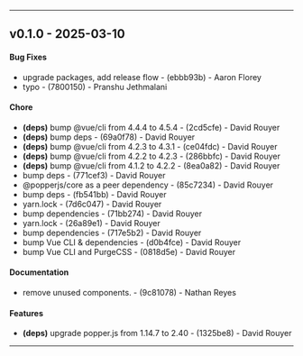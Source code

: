 - - -
## v0.1.0 - 2025-03-10
#### Bug Fixes
- upgrade packages, add release flow - (ebbb93b) - Aaron Florey
- typo - (7800150) - Pranshu Jethmalani
#### Chore
- **(deps)** bump @vue/cli from 4.4.4 to 4.5.4 - (2cd5cfe) - David Rouyer
- **(deps)** bump deps - (69a0f78) - David Rouyer
- **(deps)** bump @vue/cli from 4.2.3 to 4.3.1 - (ce04fdc) - David Rouyer
- **(deps)** bump @vue/cli from 4.2.2 to 4.2.3 - (286bbfc) - David Rouyer
- **(deps)** bump @vue/cli from 4.1.2 to 4.2.2 - (8ea0a82) - David Rouyer
- bump deps - (771cef3) - David Rouyer
- @popperjs/core as a peer dependency - (85c7234) - David Rouyer
- bump deps - (fb541bb) - David Rouyer
- yarn.lock - (7d6c047) - David Rouyer
- bump dependencies - (71bb274) - David Rouyer
- yarn.lock - (26a89e1) - David Rouyer
- bump dependencies - (717e5b2) - David Rouyer
- bump Vue CLI & dependencies - (d0b4fce) - David Rouyer
- bump Vue CLI and PurgeCSS - (0818d5e) - David Rouyer
#### Documentation
- remove unused components. - (9c81078) - Nathan Reyes
#### Features
- **(deps)** upgrade popper.js from 1.14.7 to 2.40 - (1325be8) - David Rouyer

- - -

